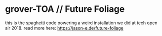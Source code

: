 # grover-TOA // Future Foliage

this is the spaghetti code powering a weird installation we did at tech open air 2018. read more here: https://jason-e.de/future-foliage
